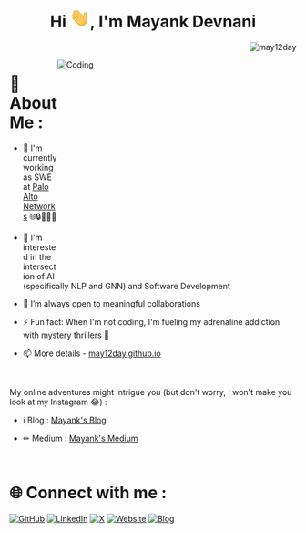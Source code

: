 <h1 align="center">Hi <img src="https://raw.githubusercontent.com/ABSphreak/ABSphreak/master/gifs/Hi.gif" width="35px">, I'm Mayank Devnani</h1>
<p align="right"> <img src="https://komarev.com/ghpvc/?username=may12day&style=plastic" alt="may12day" /> </p>
<a href="https://may12day.github.io/"><img align="right" alt="Coding" width="420" height="380" src="https://github.com/may12day/Sorting-Visualizer/assets/26703868/7d00f27f-34ac-4477-a4e6-590e3116b2b7"></a>


# 💫 About Me :

- 🔭 I'm currently working as SWE at [Palo Alto Networks](https://www.paloaltonetworks.com/) 🌐🔒🕵️‍♂️💯
  
- 🌱 I'm interested in the intersection of AI (specifically NLP and GNN) and Software Development
  
- 👯 I’m always open to meaningful collaborations
  
- ⚡ Fun fact: When I'm not coding, I'm fueling my adrenaline addiction with mystery thrillers 👻
 
- 📫 More details - [may12day.github.io](https://may12day.github.io/)
<br>  

My online adventures might intrigue you (but don't worry, I won't make you look at my Instagram 😂) :

- ℹ️ Blog : [Mayank's Blog](https://may12day.github.io/Blog/blog.html)
 
- ✏ Medium : [Mayank's Medium](https://medium.com/@may12day)
<br>  

# 🌐 Connect with me :
[![GitHub](https://img.shields.io/badge/GitHub-may12day-blueviolet)](https://github.com/may12day)
[![LinkedIn](https://img.shields.io/badge/LinkedIn-mayank_devnani-blue)](https://www.linkedin.com/in/mayankdevnani/)
[![X](https://img.shields.io/badge/X-mayank_devnani-orange)](https://x.com/MayankDevnani)
[![Website](https://img.shields.io/badge/Website-may12day.github.io-red)](https://may12day.github.io/)
[![Blog](https://img.shields.io/badge/Blog-may12day.github.io/blog-yellowgreen)](https://may12day.github.io/Blog/blog.html)
